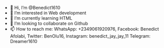 - 👋 Hi, I’m @Benedict1610
- 👀 I’m interested in Web development
- 🌱 I’m currently learning HTML
- 💞️ I’m looking to collaborate on Github
- 📫 How to reach me: WhatsApp: +2349061920976, 
                      Facebook: Benedict Afolabi, 
                      Twitter: BenOlu16,
                      Instagram: benedict_jay_jay_11
                      Telegram: Dreamer1610
<!---
Benedict1610/Benedict1610 is a ✨ special ✨ repository because its `README.md` (this file) appears on your GitHub profile.
You can click the Preview link to take a look at your changes.
--->
